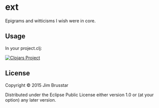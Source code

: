 # ext

Epigrams and witticisms I wish were in core.

## Usage

In your project.clj:

[![Clojars Project](http://clojars.org/ext/latest-version.svg)](http://clojars.org/ext)

## License

Copyright © 2015 Jim Brusstar

Distributed under the Eclipse Public License either version 1.0 or (at
your option) any later version.
